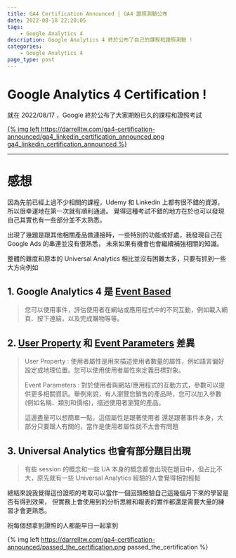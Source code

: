 ```yaml
---
title: GA4 Certification Announced | GA4 證照測驗公布
date: 2022-08-18 22:20:05
tags: 
	- Google Analytics 4
description: Google Analytics 4 終於公布了自己的課程和證照測驗 !
categories: 
	- Google Analytics 4
page_type: post
---
```


# Google Analytics 4 Certification !

就在 2022/08/17 ，Google 終於公布了大家期盼已久的課程和證照考試

[{% img left https://darrelltw.com/ga4-certification-announced/ga4_linkedin_certification_announced.png ga4_linkedin_certification_announced %}](http://goo.gle/skillshopga4)

---

# 感想

因為先前已經上過不少相關的課程，Udemy 和 Linkedin 上都有很不錯的資源，所以很幸運地在第一次就有順利通過。
覺得這種考試不錯的地方在於也可以發現自己其實也有一些部分並不太熟悉。

出現了幾題是跟其他相關產品做連接時，一些特別的功能或好處，我發現自己在 Google Ads 的串連並沒有很熟悉，
未來如果有機會也會繼續補強相關的知識。

整體的難度和原本的 Universal Analytics 相比並沒有困難太多，只要有抓到一些大方向例如
## 1. Google Analytics 4 是 [Event Based](https://support.google.com/analytics/answer/9322688?hl=zh-Hant)
> 您可以使用事件，評估使用者在網站或應用程式中的不同互動，例如載入網頁、按下連結，以及完成購物等等。

## 2. [User Property](https://support.google.com/analytics/answer/9355671?hl=zh-Hant) 和 [Event Parameters](https://support.google.com/analytics/answer/11396839?hl=zh-Hant) 差異
> User Property : 使用者屬性是用來描述使用者數量的屬性，例如語言偏好設定或地理位置。您可以使用使用者屬性來定義目標對象。
>
> Event Parameters : 對於使用者與網站/應用程式的互動方式，參數可以提供更多相關資訊。舉例來說，有人瀏覽您銷售的產品時，您可以加入參數 (例如名稱、類別和價格)，描述使用者瀏覽的產品。
>
> 這邊盡量可以想簡單一點，這個屬性是跟著使用者 還是跟著事件本身，大部分只要跟人有關的，當作是使用者屬性就不太會有問題

## 3. Universal Analytics 也會有部分題目出現
> 有些 session 的概念和一些 UA 本身的概念都會出現在題目中，但占比不大，原先就有一些 Universal Analytics 經驗的人會覺得相對輕鬆

總結來說我覺得這份證照的考取可以當作一個回頭檢驗自己這幾個月下來的學習是否有得到效果，
但實務上會使用到的分析思維和報表的實作都還是需要大量的練習才會更熟悉。

祝每個想拿到證照的人都能早日一起拿到

{% img left	https://darrelltw.com/ga4-certification-announced/passed_the_certification.png passed_the_certification %}
